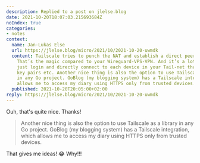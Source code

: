 ```yaml
---
description: Replied to a post on jlelse.blog
date: 2021-10-20T18:07:03.215693684Z
noIndex: true
categories:
- notes
context:
  name: Jan-Lukas Else
  url: https://jlelse.blog/micro/2021/10/2021-10-20-uwmdk
  content: Tailscale tries to punch the NAT and establish a direct peer-to-peer connection.
    That’s the magic compared to your Wireguard-VPS-VPN. And it’s a lot easier to
    just login and directly connect to each device in your Tail-net than creating
    key pairs etc. Another nice thing is also the option to use Tailscale as a library
    in any Go project. GoBlog (my blogging system) has a Tailscale integration, which
    allows me to access my diary using HTTPS only from trusted devices.
  published: 2021-10-20T20:05:00+02:00
reply: https://jlelse.blog/micro/2021/10/2021-10-20-uwmdk
---
```


Ouh, that's quite nice. Thanks!

> Another nice thing is also the option to use Tailscale as a library in any Go project. GoBlog (my blogging system) has a Tailscale integration, which allows me to access my diary using HTTPS only from trusted devices.

That gives me ideas! 😂 Why!!!
